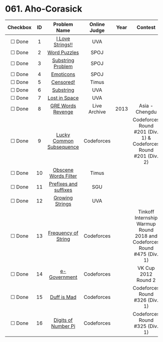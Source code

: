 # 061. Aho-Corasick


| Checkbox | ID | Problem Name|Online Judge|Year|Contest|Difficulty Level|
|:---:|:---:|:---:|:---:|:---:|:---:|:---:|
|&#9744; Done|1|[I Love Strings!!](https://uva.onlinejudge.org/index.php?option=onlinejudge&page=show_problem&problem=1620)|UVA|||1|
|&#9744; Done|2|[Word Puzzles](http://www.spoj.com/problems/WPUZZLES/)|SPOJ|||2|
|&#9744; Done|3|[Substring Problem](http://www.spoj.com/problems/SUB_PROB/)|SPOJ|||2|
|&#9744; Done|4|[Emoticons](http://www.spoj.com/problems/EMOTICON/)|SPOJ|||3|
|&#9744; Done|5|[Censored!](http://acm.timus.ru/problem.aspx?space=1&num=1158)|Timus|||4|
|&#9744; Done|6|[Substring](https://uva.onlinejudge.org/index.php?option=onlinejudge&page=show_problem&problem=2463)|UVA|||4|
|&#9744; Done|7|[Lost in Space](https://uva.onlinejudge.org/index.php?option=onlinejudge&page=show_problem&problem=677)|UVA|||5|
|&#9744; Done|8|[GRE Words Revenge](https://icpcarchive.ecs.baylor.edu/index.php?option=onlinejudge&page=show_problem&problem=4552)|Live Archive|2013|Asia - Chengdu|5|
|&#9744; Done|9|[Lucky Common Subsequence](http://codeforces.com/problemset/problem/346/B)|Codeforces||Codeforces Round #201 (Div. 1) & Codeforces Round #201 (Div. 2)|5|
|&#9744; Done|10|[Obscene Words Filter](http://acm.timus.ru/problem.aspx?space=1&num=1269)|Timus|||5|
|&#9744; Done|11|[Prefixes and suffixes](http://acm.sgu.ru/problem.php?contest=0&problem=505)|SGU|||7|
|&#9744; Done|12|[Growing Strings](https://uva.onlinejudge.org/index.php?option=onlinejudge&page=show_problem&problem=3396)|UVA|||7|
|&#9744; Done|13|[Frequency of String](http://codeforces.com/problemset/problem/963/D)|Codeforces||Tinkoff Internship Warmup Round 2018 and Codeforces Round #475 (Div. 1)|8|
|&#9744; Done|14|[e-Government](http://codeforces.com/problemset/problem/163/E)|Codeforces||VK Cup 2012 Round 2|8|
|&#9744; Done|15|[Duff is Mad](http://codeforces.com/problemset/problem/587/F)|Codeforces||Codeforces Round #326 (Div. 1)|10|
|&#9744; Done|16|[Digits of Number Pi](http://codeforces.com/problemset/problem/585/F)|Codeforces||Codeforces Round #325 (Div. 1)|10|
